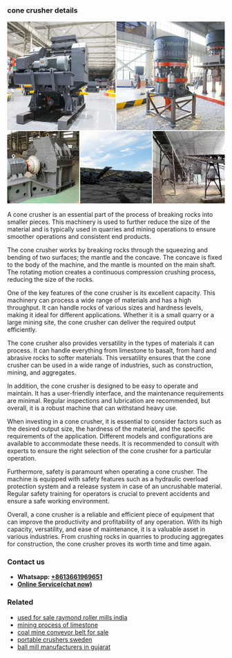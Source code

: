 <h3>cone crusher details</h3><img src='1708499334.jpg' alt=''><p>A cone crusher is an essential part of the process of breaking rocks into smaller pieces. This machinery is used to further reduce the size of the material and is typically used in quarries and mining operations to ensure smoother operations and consistent end products.</p><p>The cone crusher works by breaking rocks through the squeezing and bending of two surfaces; the mantle and the concave. The concave is fixed to the body of the machine, and the mantle is mounted on the main shaft. The rotating motion creates a continuous compression crushing process, reducing the size of the rocks.</p><p>One of the key features of the cone crusher is its excellent capacity. This machinery can process a wide range of materials and has a high throughput. It can handle rocks of various sizes and hardness levels, making it ideal for different applications. Whether it is a small quarry or a large mining site, the cone crusher can deliver the required output efficiently.</p><p>The cone crusher also provides versatility in the types of materials it can process. It can handle everything from limestone to basalt, from hard and abrasive rocks to softer materials. This versatility ensures that the cone crusher can be used in a wide range of industries, such as construction, mining, and aggregates.</p><p>In addition, the cone crusher is designed to be easy to operate and maintain. It has a user-friendly interface, and the maintenance requirements are minimal. Regular inspections and lubrication are recommended, but overall, it is a robust machine that can withstand heavy use.</p><p>When investing in a cone crusher, it is essential to consider factors such as the desired output size, the hardness of the material, and the specific requirements of the application. Different models and configurations are available to accommodate these needs. It is recommended to consult with experts to ensure the right selection of the cone crusher for a particular operation.</p><p>Furthermore, safety is paramount when operating a cone crusher. The machine is equipped with safety features such as a hydraulic overload protection system and a release system in case of an uncrushable material. Regular safety training for operators is crucial to prevent accidents and ensure a safe working environment.</p><p>Overall, a cone crusher is a reliable and efficient piece of equipment that can improve the productivity and profitability of any operation. With its high capacity, versatility, and ease of maintenance, it is a valuable asset in various industries. From crushing rocks in quarries to producing aggregates for construction, the cone crusher proves its worth time and time again.</p><h3>Contact us</h3><ul><li><strong>Whatsapp:&nbsp;<a href="https://wa.me/8613661969651">+8613661969651</a></strong></li><li><a href="https://swt.shibang-china.com/?git&amp;zhl&amp;cone crusher details"><strong>Online Service(chat now)</strong></a></li></ul><h3>Related</h3><ul><li><a href='used for sale raymond roller mills india.md'>used for sale raymond roller mills india</a></li><li><a href='mining process of limestone.md'>mining process of limestone</a></li><li><a href='coal mine conveyor belt for sale.md'>coal mine conveyor belt for sale</a></li><li><a href='portable crushers sweden.md'>portable crushers sweden</a></li><li><a href='ball mill manufacturers in gujarat.md'>ball mill manufacturers in gujarat</a></li></ul>
